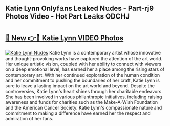## Katie Lynn Onlyf𝚊ns Le𝚊ked N𝚞des - Part-rj9 Photos Video - Hot Part Le𝚊ks ODCHJ

# <h2><a href="http://ac44877.deff.icu/?id=Katie+Lynn">🔗 New 👉🔴 Katie Lynn VIDEO Photos</a></h2>

[![Katie Lynn N𝚞des](https://i.imgur.com/rIISA9y.gif)](http://ac44877.deff.icu/?id=Katie+Lynn)
Katie Lynn is a contemporary artist whose innovative and thought-provoking works have captured the attention of the art world. Her unique artistic vision, coupled with her ability to connect with viewers on a deep emotional level, has earned her a place among the rising stars of contemporary art. With her continued exploration of the human condition and her commitment to pushing the boundaries of her craft, Katie Lynn is sure to leave a lasting impact on the art world and beyond. Despite the controversies, Katie Lynn's heart shines through her charitable endeavors. She has been involved in various philanthropic initiatives, including raising awareness and funds for charities such as the Make-A-Wish Foundation and the American Cancer Society. Katie Lynn's compassionate nature and commitment to making a difference have earned her the respect and admiration of her fans.

